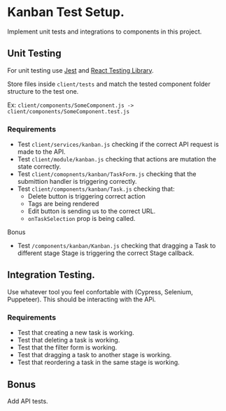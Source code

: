 # Kanban Test Setup.

Implement unit tests and integrations to components in this project.

## Unit Testing

For unit testing use [Jest](https://jestjs.io/]) and [React Testing Library](https://testing-library.com/docs/react-testing-library/intro/).

Store files inside `client/tests` and match the tested component folder structure to the test one.

Ex: `client/components/SomeComponent.js -> client/components/SomeComponent.test.js`

### Requirements

- Test `client/services/kanban.js` checking if the correct API request is made to the API.
- Test `client/module/kanban.js` checking that actions are mutation the state correctly.
- Test `client/comopnents/kanban/TaskForm.js` checking that the submittion handler is triggering correctly.
- Test `client/components/kanban/Task.js` checking that:
  - Delete button is triggering correct action
  - Tags are being rendered
  - Edit button is sending us to the correct URL.
  - `onTaskSelection` prop is being called.

Bonus

- Test `/components/kanban/Kanban.js` checking that dragging a Task to different stage Stage is triggering the correct Stage callback.

## Integration Testing.

Use whatever tool you feel confortable with (Cypress, Selenium, Puppeteer).
This should be interacting with the APi.

### Requirements

- Test that creating a new task is working.
- Test that deleting a task is working.
- Test that the filter form is working.
- Test that dragging a task to another stage is working.
- Test that reordering a task in the same stage is working.

## Bonus

Add API tests.
